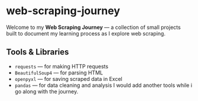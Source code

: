 # web-scraping-journey


Welcome to my **Web Scraping Journey** — a collection of small projects built to document my learning process as I explore web scraping.


## Tools & Libraries
- `requests` — for making HTTP requests
- `BeautifulSoup4` — for parsing HTML
- `openpyxl` — for saving scraped data in Excel
- `pandas` — for data cleaning and analysis
I would add another tools while i go along with the journey.
